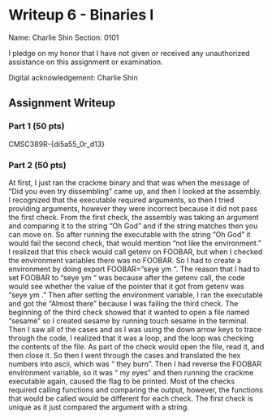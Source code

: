 # Writeup 6 - Binaries I

Name: Charlie Shin
Section: 0101

I pledge on my honor that I have not given or received any unauthorized assistance on this assignment or examination.

Digital acknowledgement: Charlie Shin

## Assignment Writeup

### Part 1 (50 pts)

CMSC389R-{di5a55_0r_d13}

### Part 2 (50 pts)

At first, I just ran the crackme binary and that was when the message of “Did you 
even try dissembling” came up, and then I looked at the assembly. I recognized that 
the executable required arguments, so then I tried providing arguments, however they 
were incorrect because it did not pass the first check. From the first check, the assembly 
was taking an argument and comparing it to the string “Oh God” and if the string matches 
then you can move on. So after running the executable with the string “Oh God” it would 
fail the second check, that would mention “not like the environment.” I realized that this 
check would call getenv on FOOBAR, but when I checked the environment variables there was 
no FOOBAR. So I had to create a environment by doing export FOOBAR=”seye ym “. The reason 
that I had to set FOOBAR to “seye ym “ was because after the getenv call, the code would 
see whether the value of the pointer that it got from getenv was “seye ym .” Then after 
setting the environment variable, I ran the executable and got the “Almost there” because 
I was failing the third check. The beginning of the third check showed that it wanted to 
open a file named “sesame” so I created sesame by running touch sesame in the terminal. 
Then I saw all of the cases and as I was using the down arrow keys to trace through the 
code, I realized that it was a loop, and the loop was checking the contents of the file. 
As part of the check would open the file, read it, and then close it. So then I went 
through the cases and translated the hex numbers into ascii, which was “ they burn”. Then 
I had reverse the FOOBAR environment variable, so it was “ my eyes” and then running the 
crackme executable again, caused the flag to be printed. Most of the checks required calling
functions and comparing the output, however, the functions that would be called would 
be different for each check. The first check is unique as it just compared the argument
with a string.
